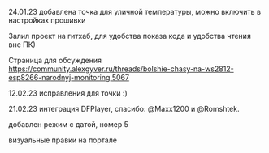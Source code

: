 24.01.23 добавлена точка для уличной температуры, можно включить в настройках прошивки

Залил проект на гитхаб, для удобства показа кода и удобства чтения вне ПК)

Страница для обсуждения https://community.alexgyver.ru/threads/bolshie-chasy-na-ws2812-esp8266-narodnyj-monitoring.5067

12.02.23 исправления для точки :)

21.02.23 интеграция DFPlayer, спасибо:  @Maxx1200 и @Romshtek.

добавлен режим с датой, номер 5

визуальные правки на портале
